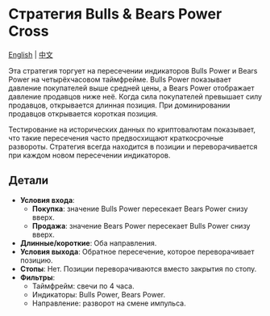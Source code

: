 # Стратегия Bulls & Bears Power Cross
[English](README.md) | [中文](README_cn.md)

Эта стратегия торгует на пересечении индикаторов Bulls Power и Bears Power на четырёхчасовом таймфрейме. Bulls Power показывает давление покупателей выше средней цены, а Bears Power отображает давление продавцов ниже неё. Когда сила покупателей превышает силу продавцов, открывается длинная позиция. При доминировании продавцов открывается короткая позиция.

Тестирование на исторических данных по криптовалютам показывает, что такие пересечения часто предвосхищают краткосрочные развороты. Стратегия всегда находится в позиции и переворачивается при каждом новом пересечении индикаторов.

## Детали

- **Условия входа**:
  - **Покупка**: значение Bulls Power пересекает Bears Power снизу вверх.
  - **Продажа**: значение Bears Power пересекает Bulls Power снизу вверх.
- **Длинные/короткие**: Оба направления.
- **Условия выхода**: Обратное пересечение, которое переворачивает позицию.
- **Стопы**: Нет. Позиции переворачиваются вместо закрытия по стопу.
- **Фильтры**:
  - Таймфрейм: свечи по 4 часа.
  - Индикаторы: Bulls Power, Bears Power.
  - Направление: разворот на смене импульса.
